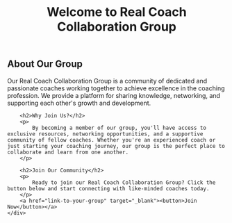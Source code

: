 <!DOCTYPE html>
<html lang="en">
<head>
    <meta charset="UTF-8">
    <meta name="viewport" content="width=device-width, initial-scale=1.0">
    <title>Real Coach Collaboration Group</title>
    <link rel="stylesheet" href="style.css">
</head>
<body>
    <header>
        <h1>Welcome to Real Coach Collaboration Group</h1>
    </header>
    <div class="container">
        <h2>About Our Group</h2>
        <p>
            Our Real Coach Collaboration Group is a community of dedicated and passionate coaches working together to achieve excellence in the coaching profession. We provide a platform for sharing knowledge, networking, and supporting each other's growth and development.
        </p>

        <h2>Why Join Us?</h2>
        <p>
            By becoming a member of our group, you'll have access to exclusive resources, networking opportunities, and a supportive community of fellow coaches. Whether you're an experienced coach or just starting your coaching journey, our group is the perfect place to collaborate and learn from one another.
        </p>

        <h2>Join Our Community</h2>
        <p>
            Ready to join our Real Coach Collaboration Group? Click the button below and start connecting with like-minded coaches today.
        </p>
        <a href="link-to-your-group" target="_blank"><button>Join Now</button></a>
    </div>
</body>
</html>
